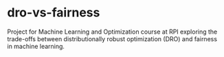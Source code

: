 # dro-vs-fairness
Project for Machine Learning and Optimization course at RPI exploring the trade-offs between distributionally robust optimization (DRO) and fairness in machine learning.
